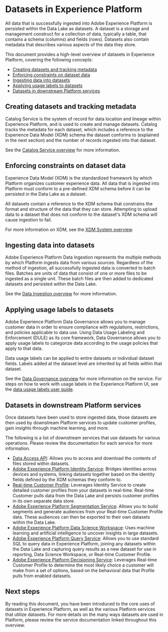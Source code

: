 # Datasets in Experience Platform

All data that is successfully ingested into Adobe Experience Platform is persisted within the Data Lake as datasets. A dataset is a storage and management construct for a collection of data, typically a table, that contains a schema (columns) and fields (rows). Datasets also contain metadata that describes various aspects of the data they store. 

This document provides a high-level overview of datasets in Experience Platform, covering the following concepts:

* [Creating datasets and tracking metadata](#creating-datasets-and-tracking-metadata)
* [Enforcing constraints on dataset data](#enforcing-constraints-on-dataset-data)
* [Ingesting data into datasets](#ingesting-data-into-datasets)
* [Applying usage labels to datasets](#applying-usage-labels-to-datasets)
* [Datasets in downstream Platform services](#datasets-in-downstream-platform-services)

## Creating datasets and tracking metadata

Catalog Service is the system of record for data location and lineage within Experience Platform, and is used to create and manage datasets. Catalog tracks the metadata for each dataset, which includes a reference to the Experience Data Model (XDM) schema the dataset conforms to (explained in the next section) and the number of records ingested into that dataset.

See the [Catalog Service overview](../catalog_architectural_overview/catalog_architectural_overview.md) for more information.

## Enforcing constraints on dataset data

Experience Data Model (XDM) is the standardized framework by which Platform organizes customer experience data. All data that is ingested into Platform must conform to a pre-defined XDM schema before it can be persisted in the Data Lake as a dataset.

All datasets contain a reference to the XDM schema that constrains the format and structure of the data that they can store. Attempting to upload data to a dataset that does not conform to the dataset's XDM schema will cause ingestion to fail.

For more information on XDM, see the [XDM System overview](../schema_registry/xdm_system/xdm_system_in_experience_platform.md).

## Ingesting data into datasets

Adobe Experience Platform Data Ingestion represents the multiple methods by which Platform ingests data from various sources. Regardless of the method of ingestion, all successfully ingested data is converted to batch files. Batches are units of data that consist of one or more files to be ingested as a single unit. These batch files are then added to dedicated datasets and persisted within the Data Lake.

See the [Data Ingestion overview](../ingest_architectural_overview/data-ingestion-overview.md) for more information.

## Applying usage labels to datasets

Adobe Experience Platform Data Governance allows you to manage customer data in order to ensure compliance with regulations, restrictions, and policies applicable to data use. Using Data Usage Labeling and Enforcement (DULE) as its core framework, Data Governance allows you to apply usage labels to categorize data according to the usage policies that apply to that data.

Data usage labels can be applied to entire datasets or individual dataset fields. Labels added at the dataset level are inherited by all fields within that dataset.

See the [Data Governance overview](../data_governance/dule_overview.md) for more information on the service. For steps on how to work with usage labels in the Experience Platform UI, see the [data usage labels user guide](../../tutorials/dule/dule_working_with_labels.md).

## Datasets in downstream Platform services

Once datasets have been used to store ingested data, those datasets are then used by downstream Platform services to update customer profiles, gain insights through machine learning, and more.

The following is a list of downstream services that use datasets for various operations. Please review the documentation for each service for more information.

* [Data Access API](../data_access_architectural_overview/data_access_architectural_overview.md): Allows you to access and download the contents of files stored within datasets.
* [Adobe Experience Platform Identity Service](../identity_services_architectural_overview/identity_services_architectural_overview.md): Bridges identities across devices and systems, linking datasets together based on the identity fields defined by the XDM schemas they conform to.
* [Real-time Customer Profile](../unified_profile_architectural_overview/unified_profile_architectural_overview.md): Leverages Identity Service to create detailed customer profiles from your datasets in real-time. Real-time Customer pulls data from the Data Lake and persists customer profiles in its own separate data store.
* [Adobe Experience Platform Segmentation Service](../segmentation/segmentation-overview.md): Allows you to build segments and generate audiences from your Real-time Customer Profile data. These audiences can then be exported to their own datasets within the Data Lake.
* [Adobe Experience Platform Data Science Workspace](../data_science_workspace_overview/dsw_overview.md): Uses machine learning and artificial intelligence to uncover insights in large datasets.
* [Adobe Experience Platform Query Service](../query-service/overview/overview.md): Allows you to use standard SQL to query data in Experience Platform, joining any datasets within the Data Lake and capturing query results as a new dataset for use in reporting, Data Science Workspace, or Real-time Customer Profile.
* [Adobe Experience Platform Decisioning Service](../decisioning-overview/decisioning-service-overview.md): Leverages Real-time Customer Profile to determine the most likely choice a customer will make from a set of options, based on the behavioral data that Profile pulls from enabled datasets.

## Next steps

By reading this document, you have been introduced to the core uses of datasets in Experience Platform, as well as the various Platform services that utilize datasets. For more details on the many ways datasets are used in Platform, please review the service documentation linked throughout this overview.

<!-- (Add after dataset user guide publishes)
For steps on how to interact with datasets within the Experience Platform UI, see the [datasets user guide]().
-->